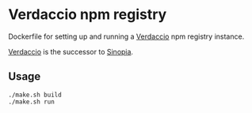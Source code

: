 # Verdaccio npm registry

Dockerfile for setting up and running a [Verdaccio](http://www.verdaccio.org/) npm registry instance. 

[Verdaccio](https://github.com/verdaccio/verdaccio) is the successor to [Sinopia](https://github.com/rlidwka/sinopia).

## Usage

```
./make.sh build
./make.sh run
```
